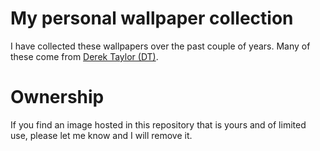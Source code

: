 # My personal wallpaper collection
I have collected these wallpapers over the past couple of years. Many of these come from [Derek Taylor (DT)](https://gitlab.com/dwt1/wallpapers).

# Ownership
If you find an image hosted in this repository that is yours and of limited use, please let me know and I will remove it.
